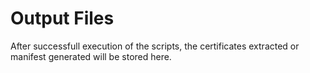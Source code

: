 # Output Files
After successfull execution of the scripts, the certificates extracted or manifest generated will be stored here.
